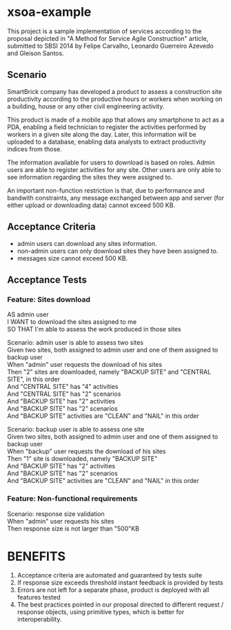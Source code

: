 xsoa-example
=============

This project is a sample implementation of services according to the proposal depicted in "A Method for Service Agile Construction" article, submitted to SBSI 2014 by Felipe Carvalho, Leonardo Guerreiro Azevedo and Gleison Santos.

Scenario
--------

SmartBrick company has developed a product to assess a construction site productivity according to the productive
hours or workers when working on a building, house or any other civil engineering activity.

This product is made of a mobile app that allows any smartphone to act as a PDA, enabling a field technician to register
the activities performed by workers in a given site along the day. Later, this information will be uploaded to a database,
enabling data analysts to extract productivity indices from those.

The information available for users to download is based on roles. Admin users are able to register activities for
any site. Other users are only able to see information regarding the sites they were assigned to.

An important non-function restriction is that, due to performance and bandwith constraints, any message exchanged between
app and server (for either upload or downloading data) cannot exceed 500 KB.

Acceptance Criteria
-------------------
- admin users can download any sites information.
- non-admin users can only download sites they have been assigned to.
- messages size cannot exceed 500 KB.

Acceptance Tests
-------------------

### Feature: Sites download  
  
  AS admin user  
  I WANT to download the sites assigned to me  
  SO THAT I'm able to assess the work produced in those sites  

  Scenario: admin user is able to assess two sites  
    Given two sites, both assigned to admin user and one of them assigned to backup user  
    When "admin" user requests the download of his sites  
    Then "2" sites are downloaded, namely "BACKUP SITE" and "CENTRAL SITE", in this order  
    And "CENTRAL SITE" has "4" activities  
    And "CENTRAL SITE" has "2" scenarios  
    And "BACKUP SITE" has "2" activities  
    And "BACKUP SITE" has "2" scenarios  
    And "BACKUP SITE" activities are "CLEAN" and "NAIL" in this order  

  Scenario: backup user is able to assess one site  
    Given two sites, both assigned to admin user and one of them assigned to backup user  
    When "backup" user requests the download of his sites  
    Then "1" site is downloaded, namely "BACKUP SITE"  
    And "BACKUP SITE" has "2" activities  
    And "BACKUP SITE" has "2" scenarios  
    And "BACKUP SITE" activities are "CLEAN" and "NAIL" in this order  
  
  
### Feature: Non-functional requirements  
  
  Scenario: response size validation  
    When "admin" user requests his sites  
    Then response size is not larger than "500"KB  

BENEFITS
========
1. Acceptance criteria are automated and guaranteed by tests suite
2. If response size exceeds threshold instant feedback is provided by tests
3. Errors are not left for a separate phase, product is deployed with all features tested
4. The best practices pointed in our proposal directed to different request / response objects, 
using primitive types, which is better for interoperability.